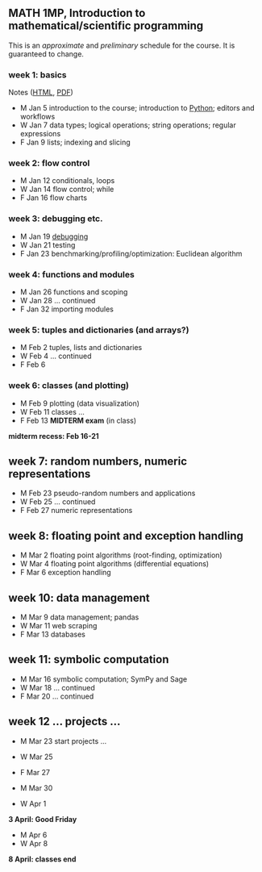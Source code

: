 ## MATH 1MP, Introduction to mathematical/scientific programming

This is an *approximate* and *preliminary* schedule for the course.  It is guaranteed to change.

### week 1: basics

Notes ([HTML](http://htmlpreview.github.io/?https://github.com/bbolker/math1mp/blob/master/admin/week1.html), [PDF](../notes/week1.pdf))

* M Jan 5  introduction to the course; introduction to [Python](http://xkcd.com/353/); editors and workflows
* W Jan 7  data types; logical operations; string operations; regular expressions
* F Jan 9  lists; indexing and slicing

<!-- editors (xkcd butterfly?) -->
<!-- variable naming and conventions; http://www.gps.alaska.edu/jeff/Classes/GEOS436+636/02_fundamentals.pdf; **assignment**: set up Python and write a couple of trivial programmes -->

### week 2: flow control

* M Jan 12 conditionals, loops
* W Jan 14 flow control; while
* F Jan 16 flow charts

### week 3: debugging etc.

* M Jan 19 [debugging](http://danluu.com/teach-debugging/)
* W Jan 21 testing
* F Jan 23 benchmarking/profiling/optimization: Euclidean algorithm

### week 4: functions and modules

* M Jan 26 functions and scoping
* W Jan 28  ... continued
* F Jan 32 importing modules

### week 5: tuples and dictionaries (and arrays?)

* M Feb 2  tuples, lists and dictionaries
* W Feb 4 ... continued
* F Feb 6 

### week 6: classes (and plotting)

* M Feb 9 plotting (data visualization)
* W Feb 11 classes ...
* F Feb 13 **MIDTERM exam** (in class)

**midterm recess: Feb 16-21**

## week 7: random numbers, numeric representations

* M Feb 23 pseudo-random numbers and applications
* W Feb 25 ... continued
* F Feb 27 numeric representations

## week 8: floating point and exception handling

* M Mar 2 floating point algorithms (root-finding, optimization)
* W Mar 4 floating point algorithms (differential equations)
* F Mar 6 exception handling

## week 10: data management

* M Mar 9  data management; pandas
* W Mar 11 web scraping
* F Mar 13 databases

## week 11: symbolic computation

* M Mar 16 symbolic computation; SymPy and Sage
* W Mar 18 ... continued
* F Mar 20 ... continued

## week 12 ... projects ...

* M Mar 23  start projects  ...
* W Mar 25
* F Mar 27

* M Mar 30
* W Apr 1

**3 April: Good Friday**

* M Apr 6
* W Apr 8

**8 April: classes end**

